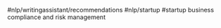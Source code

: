 #nlp/writingassistant/recommendations
#nlp/startup 
#startup
business compliance and risk management